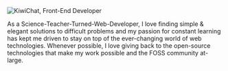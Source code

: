 <img src="https://raw.githubusercontent.com/KiwiChat/about/main/icon-128x128.png" alt="KiwiChat, Front-End Developer">

As a Science-Teacher-Turned-Web-Developer, I love finding simple & elegant solutions to difficult problems and my passion for constant learning has kept me driven to stay on top of the ever-changing world of web technologies. Whenever possible, I love giving back to the open-source technologies that make my work possible and the FOSS community at-large. 
